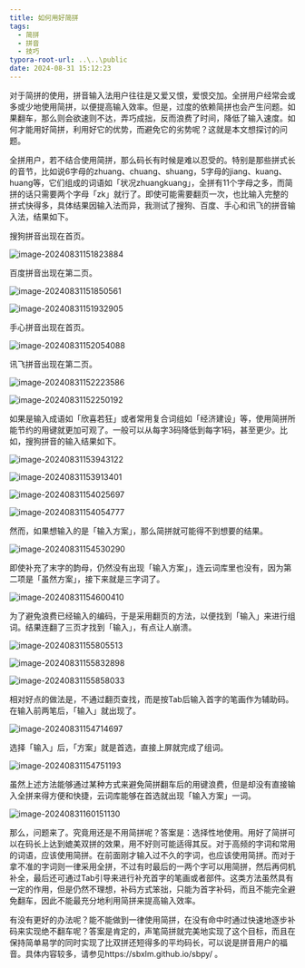 ```yaml
---
title: 如何用好简拼
tags:
  - 简拼
  - 拼音
  - 技巧
typora-root-url: ..\..\public
date: 2024-08-31 15:12:23
---
```


对于简拼的使用，拼音输入法用户往往是又爱又恨，爱恨交加。全拼用户经常会或多或少地使用简拼，以便提高输入效率。但是，过度的依赖简拼也会产生问题。如果翻车，那么则会欲速则不达，弄巧成拙，反而浪费了时间，降低了输入速度。如何才能用好简拼，利用好它的优势，而避免它的劣势呢？这就是本文想探讨的问题。

全拼用户，若不结合使用简拼，那么码长有时候是难以忍受的。特别是那些拼式长的音节，比如说6字母的zhuang、chuang、shuang，5字母的jiang、kuang、huang等，它们组成的词语如「状况zhuangkuang」，全拼有11个字母之多，而简拼的话只需要两个字母「zk」就行了。即使可能需要翻页一次，也比输入完整的拼式快得多，具体结果因输入法而异，我测试了搜狗、百度、手心和讯飞的拼音输入法，结果如下。

搜狗拼音出现在首页。

![image-20240831151823884](/../home/public/images/image-20240831151823884.png)

百度拼音出现在第二页。

![image-20240831151850561](/../home/public/images/image-20240831151850561.png)

![image-20240831151932905](/../home/public/images/image-20240831151932905.png)

手心拼音出现在首页。

![image-20240831152054088](/../home/public/images/image-20240831152054088.png)

讯飞拼音出现在第二页。

![image-20240831152223586](/../home/public/images/image-20240831152223586.png)

![image-20240831152250192](/../home/public/images/image-20240831152250192.png)

如果是输入成语如「欣喜若狂」或者常用复合词组如「经济建设」等，使用简拼所能节约的用键就更加可观了。一般可以从每字3码降低到每字1码，甚至更少。比如，搜狗拼音的输入结果如下。

![image-20240831153943122](/../home/public/images/image-20240831153943122.png)

![image-20240831153913401](/../home/public/images/image-20240831153913401.png)

![image-20240831154025697](/../home/public/images/image-20240831154025697.png)

![image-20240831154054777](/../home/public/images/image-20240831154054777.png)

然而，如果想输入的是「输入方案」，那么简拼就可能得不到想要的结果。

![image-20240831154530290](/../home/public/images/image-20240831154530290.png)

即使补充了末字的韵母，仍然没有出现「输入方案」，连云词库里也没有，因为第二项是「虽然方案」，接下来就是三字词了。

![image-20240831154600410](/../home/public/images/image-20240831154600410.png)

为了避免浪费已经输入的编码，于是采用翻页的方法，以便找到「输入」来进行组词。结果连翻了三页才找到「输入」，有点让人崩溃。

![image-20240831155805513](/../home/public/images/image-20240831155805513.png)

![image-20240831155832898](/../home/public/images/image-20240831155832898.png)

![image-20240831155858033](/../home/public/images/image-20240831155858033.png)

相对好点的做法是，不通过翻页查找，而是按Tab后输入首字的笔画作为辅助码。在输入前两笔后，「输入」就出现了。

![image-20240831154714697](/../home/public/images/image-20240831154714697.png)

选择「输入」后，「方案」就是首选，直接上屏就完成了组词。

![image-20240831154751193](/../home/public/images/image-20240831154751193.png)

虽然上述方法能够通过某种方式来避免简拼翻车后的用键浪费，但是却没有直接输入全拼来得方便和快捷，云词库能够在首选就出现「输入方案」一词。

![image-20240831160151130](/../home/public/images/image-20240831160151130.png)

那么，问题来了。究竟用还是不用简拼呢？答案是：选择性地使用。用好了简拼可以在码长上达到媲美双拼的效果，用不好则可能适得其反。对于高频的字词和常用的词语，应该使用简拼。在前面刚才输入过不久的字词，也应该使用简拼。而对于拿不准的字词则一律采用全拼，不过有时最后的一两个字可以用简拼，然后再伺机补全，最后还可通过Tab引导来进行补充首字的笔画或者部件。这类方法虽然具有一定的作用，但是仍然不理想，补码方式笨拙，只能为首字补码，而且不能完全避免翻车，因此不能最充分地利用简拼来提高输入效率。

有没有更好的办法呢？能不能做到一律使用简拼，在没有命中时通过快速地逐步补码来实现绝不翻车呢？答案是肯定的，声笔简拼就完美地实现了这个目标，而且在保持简单易学的同时实现了比双拼还短得多的平均码长，可以说是拼音用户的福音。具体内容较多，请参见https://sbxlm.github.io/sbpy/ 。

